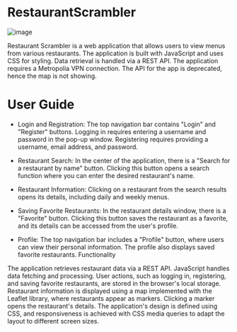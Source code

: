 # RestaurantScrambler
![image](https://github.com/user-attachments/assets/1bd08908-a643-46f1-bd47-f51f58820ec8)

Restaurant Scrambler is a web application that allows users to view menus from various restaurants. The application is built with JavaScript and uses CSS for styling. Data retrieval is handled via a REST API. The application requires a Metropolia VPN connection. The API for the app is deprecated, hence the map is not showing.

# User Guide

- Login and Registration: The top navigation bar contains "Login" and "Register" buttons. Logging in requires entering a username and password in the pop-up window. Registering requires providing a username, email address, and password.

- Restaurant Search: In the center of the application, there is a "Search for a restaurant by name" button. Clicking this button opens a search function where you can enter the desired restaurant's name.

- Restaurant Information: Clicking on a restaurant from the search results opens its details, including daily and weekly menus.

- Saving Favorite Restaurants: In the restaurant details window, there is a "Favorite" button. Clicking this button saves the restaurant as a favorite, and its details can be accessed from the user's profile.

- Profile: The top navigation bar includes a "Profile" button, where users can view their personal information. The profile also displays saved favorite restaurants.
  Functionality

The application retrieves restaurant data via a REST API. JavaScript handles data fetching and processing. User actions, such as logging in, registering, and saving favorite restaurants, are stored in the browser's local storage. Restaurant information is displayed using a map implemented with the Leaflet library, where restaurants appear as markers. Clicking a marker opens the restaurant's details. The application's design is defined using CSS, and responsiveness is achieved with CSS media queries to adapt the layout to different screen sizes.
